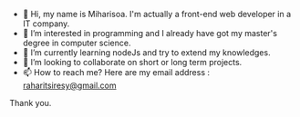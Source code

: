 - 👋 Hi, my name is Miharisoa. I'm actually a front-end web developer in a IT company.
- 👀 I’m interested in programming and I already have got my master's degree in computer science.
- 🌱 I’m currently learning nodeJs and try to extend my knowledges.
- 💞️ I’m looking to collaborate on short or long term projects.
- 📫 How to reach me? Here are my email address : raharitsiresy@gmail.com

Thank you.

<!---
Miharisoa/Miharisoa is a ✨ special ✨ repository because its `README.md` (this file) appears on your GitHub profile.
You can click the Preview link to take a look at your changes.
--->
